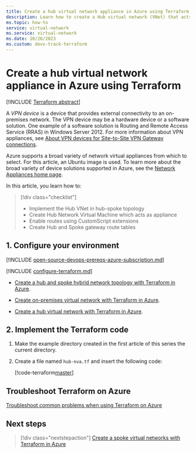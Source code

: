 ```yaml
---
title: Create a hub virtual network appliance in Azure using Terraform
description: Learn how to create a Hub virtual network (VNet) that acts as a common connection point between other networks.
ms.topic: how-to
service: virtual-network
ms.service: virtual-network
ms.date: 10/26/2023
ms.custom: devx-track-terraform
---
```


# Create a hub virtual network appliance in Azure using Terraform

[!INCLUDE [Terraform abstract](./includes/abstract.md)]

A *VPN device* is a device that provides external connectivity to an on-premises network. The VPN device may be a hardware device or a software solution. One example of a software solution is Routing and Remote Access Service (RRAS) in Windows Server 2012. For more information about VPN appliances, see [About VPN devices for Site-to-Site VPN Gateway connections](/azure/vpn-gateway/vpn-gateway-about-vpn-devices).

Azure supports a broad variety of network virtual appliances from which to select. For this article, an Ubuntu image is used. To learn more about the broad variety of device solutions supported in Azure, see the [Network Appliances home page](https://azure.microsoft.com/solutions/network-appliances/).

In this article, you learn how to:

> [!div class="checklist"]
> * Implement the Hub VNet in hub-spoke topology
> * Create Hub Network Virtual Machine which acts as appliance
> * Enable routes using CustomScript extensions
> * Create Hub and Spoke gateway route tables

## 1. Configure your environment

[!INCLUDE [open-source-devops-prereqs-azure-subscription.md](../includes/open-source-devops-prereqs-azure-subscription.md)]

[!INCLUDE [configure-terraform.md](includes/configure-terraform.md)]

- [Create a hub and spoke hybrid network topology with Terraform in Azure](./hub-spoke-introduction.md).

- [Create on-premises virtual network with Terraform in Azure](./hub-spoke-on-prem.md).

- [Create a hub virtual network with Terraform in Azure](./hub-spoke-hub-network.md).

## 2. Implement the Terraform code

1. Make the example directory created in the first article of this series the current directory.

1. Create a file named `hub-nva.tf` and insert the following code:

    [!code-terraform[master](../../terraform_samples/quickstart/301-hub-spoke/hub-nva.tf)]

## Troubleshoot Terraform on Azure

[Troubleshoot common problems when using Terraform on Azure](troubleshoot.md)

## Next steps

> [!div class="nextstepaction"]
> [Create a spoke virtual networks with Terraform in Azure](./hub-spoke-spoke-network.md)
